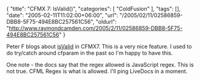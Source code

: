 {
	"title": "CFMX 7: IsValid()",
	"categories": [
		"ColdFusion"
	],
	"tags": [],
	"date": "2005-02-11T11:02:00+06:00",
	"url": "/2005/02/11/02586859-DBB8-5F75-494E8BC257561C56",
	"oldurl": "http://www.raymondcamden.com/2005/2/11/02586859-DBB8-5F75-494E8BC257561C56"
}

Peter F blogs about <a href="http://www.petefreitag.com/item/224.cfm">isValid</a> in CFMX7. This is a very nice feature. I used to do try/catch around cfparam in the past so I'm happy to have this.

One note - the docs say that the regex allowed is JavaScript regex. This is not true. CFML Regex is what is allowed. I'll ping LiveDocs in a moment.